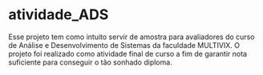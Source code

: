 # atividade_ADS
Esse projeto tem como intuito servir de amostra para avaliadores do curso de Análise e Desenvolvimento de Sistemas da faculdade MULTIVIX.
O projeto foi realizado como atividade final de curso a fim de garantir nota suficiente para conseguir o tão sonhado diploma.
